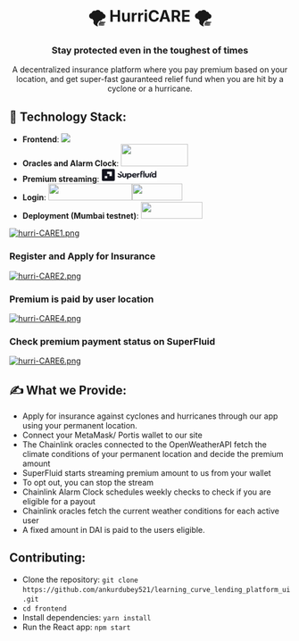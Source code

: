 <p align="center">
 <h1 align="center"> 🌪 HurriCARE 🌪 </h1>
 <h3 align="center"> Stay protected even in the toughest of times </h3>
 <p align="center"> A decentralized insurance platform where you pay premium based on your location, and get super-fast gauranteed relief fund when you are hit by a cyclone or a hurricane.</p>
 
  
 ## 🚀 Technology Stack:
  
 - **Frontend**: <img src="https://img.shields.io/badge/react%20-%2320232a.svg?&style=for-the-badge&logo=react&logoColor=%2361DAFB"/> 
 - **Oracles and Alarm Clock**: <img src="https://upload.wikimedia.org/wikipedia/commons/4/4d/Chainlink_logo.jpg" height="40" width="120">
 - **Premium streaming**: <img src="https://raw.githubusercontent.com/superfluid-finance/protocol-monorepo/HEAD/sf-logo.png" height="25" width="100">
 - **Login**: <img src="https://i.postimg.cc/CMGdN5dV/metamask.png" height="30" width="150"><img src="https://i.postimg.cc/W4LQXNhQ/portis.png" height="30" width="90">
 - **Deployment (Mumbai testnet)**: <img src="https://i.postimg.cc/HkqVzy0d/matic2.png" height="30" width="110">
 
 [![hurri-CARE1.png](https://i.postimg.cc/xdxBYfcp/hurri-CARE1.png)](https://postimg.cc/cK3FBN7f)
 
 ### Register and Apply for Insurance 
 [![hurri-CARE2.png](https://i.postimg.cc/261MSsWk/hurri-CARE2.png)](https://postimg.cc/zb10dPp6)
 
 ### Premium is paid by user location
 [![hurri-CARE4.png](https://i.postimg.cc/P5MB3zhj/hurri-CARE4.png)](https://postimg.cc/zyVt3hVt)
 
 ### Check premium payment status on SuperFluid
 [![hurri-CARE6.png](https://i.postimg.cc/nz1jMWfW/hurri-CARE6.png)](https://postimg.cc/5Y6NRn05)
 
 ## ✍️ What we Provide:
 
 - Apply for insurance against cyclones and hurricanes through our app using your permanent location.
 - Connect your MetaMask/ Portis wallet to our site
 - The Chainlink oracles connected to the OpenWeatherAPI fetch the climate conditions of your permanent location and decide the premium amount
 - SuperFluid starts streaming premium amount to us from your wallet
 - To opt out, you can stop the stream
 - Chainlink Alarm Clock schedules weekly checks to check if you are eligible for a payout
 - Chainlink oracles fetch the current weather conditions for each active user
 - A fixed amount in DAI is paid to the users eligible. 
 
 ## Contributing:
 
  - Clone the repository:
   `git clone https://github.com/ankurdubey521/learning_curve_lending_platform_ui.git`
  - `cd frontend`
  - Install dependencies:
   `yarn install`
  - Run the React app:
   `npm start`
 
